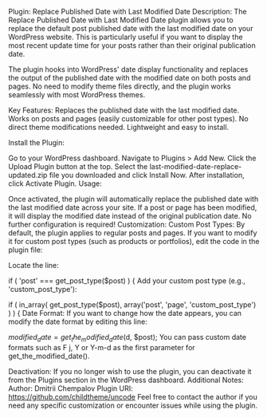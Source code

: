 Plugin: Replace Published Date with Last Modified Date
Description:
The Replace Published Date with Last Modified Date plugin allows you to replace the default post published date with the last modified date on your WordPress website. This is particularly useful if you want to display the most recent update time for your posts rather than their original publication date.

The plugin hooks into WordPress' date display functionality and replaces the output of the published date with the modified date on both posts and pages. No need to modify theme files directly, and the plugin works seamlessly with most WordPress themes.

Key Features:
Replaces the published date with the last modified date.
Works on posts and pages (easily customizable for other post types).
No direct theme modifications needed.
Lightweight and easy to install.

Install the Plugin:

Go to your WordPress dashboard.
Navigate to Plugins > Add New.
Click the Upload Plugin button at the top.
Select the last-modified-date-replace-updated.zip file you downloaded and click Install Now.
After installation, click Activate Plugin.
Usage:

Once activated, the plugin will automatically replace the published date with the last modified date across your site.
If a post or page has been modified, it will display the modified date instead of the original publication date.
No further configuration is required!
Customization:
Custom Post Types: By default, the plugin applies to regular posts and pages. If you want to modify it for custom post types (such as products or portfolios), edit the code in the plugin file:

Locate the line:

if ( 'post' === get_post_type($post) ) {
Add your custom post type (e.g., 'custom_post_type'):

if ( in_array( get_post_type($post), array('post', 'page', 'custom_post_type') ) ) {
Date Format: If you want to change how the date appears, you can modify the date format by editing this line:


$modified_date = get_the_modified_date($d, $post);
You can pass custom date formats such as F j, Y or Y-m-d as the first parameter for get_the_modified_date().

Deactivation:
If you no longer wish to use the plugin, you can deactivate it from the Plugins section in the WordPress dashboard.
Additional Notes:
Author: Dmitrii Chempalov
Plugin URI: https://github.com/childtheme/uncode
Feel free to contact the author if you need any specific customization or encounter issues while using the plugin.


   
